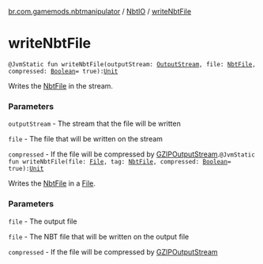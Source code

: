 [br.com.gamemods.nbtmanipulator](../index.md) / [NbtIO](index.md) / [writeNbtFile](./write-nbt-file.md)

# writeNbtFile

`@JvmStatic fun writeNbtFile(outputStream: `[`OutputStream`](https://docs.oracle.com/javase/6/docs/api/java/io/OutputStream.html)`, file: `[`NbtFile`](../-nbt-file/index.md)`, compressed: `[`Boolean`](https://kotlinlang.org/api/latest/jvm/stdlib/kotlin/-boolean/index.html)` = true): `[`Unit`](https://kotlinlang.org/api/latest/jvm/stdlib/kotlin/-unit/index.html)

Writes the [NbtFile](../-nbt-file/index.md) in the stream.

### Parameters

`outputStream` - The stream that the file will be written

`file` - The file that will be written on the stream

`compressed` - If the file will be compressed by [GZIPOutputStream](https://docs.oracle.com/javase/6/docs/api/java/util/zip/GZIPOutputStream.html).`@JvmStatic fun writeNbtFile(file: `[`File`](https://docs.oracle.com/javase/6/docs/api/java/io/File.html)`, tag: `[`NbtFile`](../-nbt-file/index.md)`, compressed: `[`Boolean`](https://kotlinlang.org/api/latest/jvm/stdlib/kotlin/-boolean/index.html)` = true): `[`Unit`](https://kotlinlang.org/api/latest/jvm/stdlib/kotlin/-unit/index.html)

Writes the [NbtFile](../-nbt-file/index.md) in a [File](https://docs.oracle.com/javase/6/docs/api/java/io/File.html).

### Parameters

`file` - The output file

`file` - The NBT file that will be written on the output file

`compressed` - If the file will be compressed by [GZIPOutputStream](https://docs.oracle.com/javase/6/docs/api/java/util/zip/GZIPOutputStream.html)